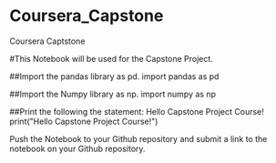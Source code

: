 # Coursera_Capstone
Coursera Captstone


#This Notebook will be used for the Capstone Project.


##Import the pandas library as pd.
import pandas as pd

##Import the Numpy library as np.
import numpy as np

##Print the following the statement: Hello Capstone Project Course!
print("Hello Capstone Project Course!")

Push the Notebook to your Github repository and submit a link to the notebook on your Github repository.
